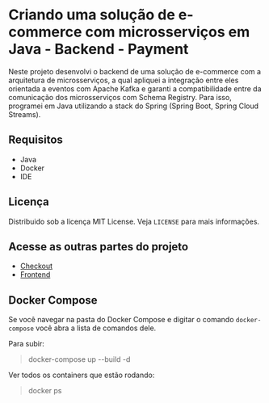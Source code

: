 # Criando uma solução de e-commerce com microsserviços em Java - Backend - Payment
Neste projeto desenvolvi o backend de uma solução de e-commerce com a arquitetura de microsserviços, a qual apliquei a integração entre eles orientada a eventos com Apache Kafka e garanti a compatibilidade entre da comunicação dos microsserviços com Schema Registry. Para isso, programei em Java utilizando a stack do Spring (Spring Boot, Spring Cloud Streams).

## Requisitos
- Java
- Docker
- IDE

## Licença
Distribuido sob a licença MIT License. Veja `LICENSE` para mais informações.

## Acesse as outras partes do projeto
- [Checkout](https://github.com/FernandaMakiHirose/ecommerce-checkout-api)
- [Frontend](https://github.com/FernandaMakiHirose/ecommerce-checkout-frontend)

## Docker Compose
Se você navegar na pasta do Docker Compose e digitar o comando `docker-compose` você abra a lista de comandos dele.

Para subir: 
>docker-compose up --build -d

Ver todos os containers que estão rodando:
>docker ps
